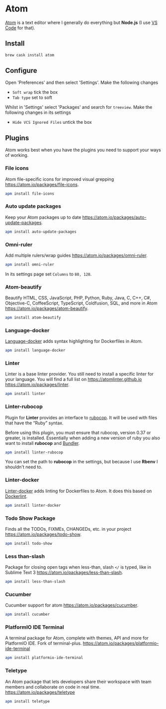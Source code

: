 # Atom

[Atom](https://atom.io/) is a text editor where I generally do everything but **Node.js** (I use [VS Code](https://code.visualstudio.com/) for that).

## Install

```bash
brew cask install atom
```

## Configure

Open 'Preferences' and then select 'Settings'. Make the following changes

- `Soft wrap` tick the box
- `Tab type` set to soft

Whilst in 'Settings' select 'Packages' and search for `treeview`. Make the following changes in its settings

- `Hide VCS Ignored Files` untick the box

## Plugins

Atom works best when you have the plugins you need to support your ways of working.

### File icons

Atom file-specific icons for improved visual grepping <https://atom.io/packages/file-icons>.

```bash
apm install file-icons
```

### Auto update packages

Keep your Atom packages up to date <https://atom.io/packages/auto-update-packages>.

```bash
apm install auto-update-packages
```

### Omni-ruler

Add multiple rulers/wrap guides <https://atom.io/packages/omni-ruler>.

```bash
apm install omni-ruler
```

In its settings page set `Columns` to `80, 120`.

### Atom-beautify

Beautify HTML, CSS, JavaScript, PHP, Python, Ruby, Java, C, C++, C#, Objective-C, CoffeeScript, TypeScript, Coldfusion, SQL, and more in Atom <https://atom.io/packages/atom-beautify>.

```bash
apm install atom-beautify
```

### Language-docker

[Language-docker](https://atom.io/packages/language-docker) adds syntax highlighting for Dockerfiles in Atom.

```bash
apm install language-docker
```

### Linter

Linter is a base linter provider. You still need to install a specific linter for your language. You will find a full list on <https://atomlinter.github.io> <https://atom.io/packages/linter>.

```bash
apm install linter
```

### Linter-rubocop

Plugin for **Linter** provides an interface to [rubocop](https://github.com/bbatsov/rubocop). It will be used with files that have the “Ruby” syntax.

Before using this plugin, you must ensure that rubocop, version 0.37 or greater, is installed. Essentially when adding a new version of ruby you also want to install **rubocop** and [Bundler](http://bundler.io/).

```bash
apm install linter-rubocop
```

You can set the path to **rubocop** in the settings, but because I use **Rbenv** I shouldn't need to.

### Linter-docker

[Linter-docker](https://atom.io/packages/linter-docker) adds linting for Dockerfiles to Atom. It does this based on [Dockerlint](https://github.com/RedCoolBeans/dockerlint).

```bash
apm install linter-docker
```

### Todo Show Package

Finds all the TODOs, FIXMEs, CHANGEDs, etc. in your project <https://atom.io/packages/todo-show>.

```bash
apm install todo-show
```

### Less than-slash

Package for closing open tags when less-than, slash `</` is typed, like in Sublime Text 3 <https://atom.io/packages/less-than-slash>.

```bash
apm install less-than-slash
```

### Cucumber

Cucumber support for atom <https://atom.io/packages/cucumber>.

```bash
apm install cucumber
```

### PlatformIO IDE Terminal

A terminal package for Atom, complete with themes, API and more for PlatformIO IDE. Fork of terminal-plus. <https://atom.io/packages/platformio-ide-terminal>

```bash
apm install platformio-ide-terminal
```

### Teletype

An Atom package that lets developers share their workspace with team members and collaborate on code in real time. <https://atom.io/packages/teletype>

```bash
apm install teletype
```
